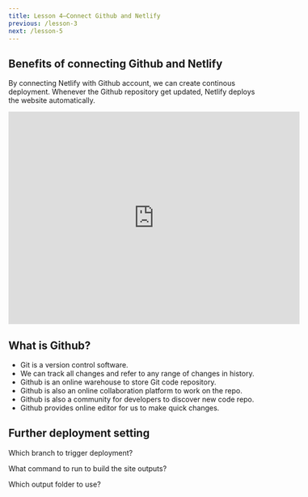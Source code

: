 ```yaml
---
title: Lesson 4—Connect Github and Netlify
previous: /lesson-3
next: /lesson-5
---
```


## Benefits of connecting Github and Netlify

By connecting Netlify with Github account, we can create continous deployment. Whenever the Github repository get updated, Netlify deploys the website automatically.


<iframe src="https://slides.com/makzan/connect-github-and-netlify/embed" width="576" height="420" scrolling="no" frameborder="0" webkitallowfullscreen mozallowfullscreen allowfullscreen></iframe>


## What is Github?

- Git is a version control software.
- We can track all changes and refer to any range of changes in history.
- Github is an online warehouse to store Git code repository.
- Github is also an online collaboration platform to work on the repo.
- Github is also a community for developers to discover new code repo.
- Github provides online editor for us to make quick changes.






## Further deployment setting

Which branch to trigger deployment?

What command to run to build the site outputs?

Which output folder to use?
